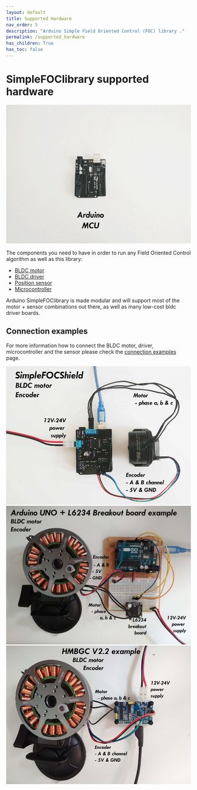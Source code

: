 ```yaml
---
layout: default
title: Supported Hardware
nav_order: 5
description: "Arduino Simple Field Oriented Control (FOC) library ."
permalink: /supported_hardware
has_children: True
has_toc: false
---
```


#  <span class="simple">Simple<span class="foc">FOC</span>library</span> supported hardware

<p>
<img src="extras/Images/connection.gif" class="width60">
</p>

The components you need to have in order to run any Field Oriented Control algorithm as well as this library:

- [BLDC motor](bldc_motors)
- [BLDC driver](bldc_drivers)
- [Position sensor](position_sensors)
- [Microcontroller](microcontrollers) 


Arduino <span class="simple">Simple<span class="foc">FOC</span>library</span> is made modular and will support most of the motor + sensor combinations out there, as well as many low-cost bldc driver boards.

## Connection examples
For more information how to connect the BLDC motor, driver, microcontroller and the sensor please check the [connection examples](connection_examples) page.  

<a href="arduino_simplefoc_shield"><img src="extras/Images/foc_shield_v13.jpg" class="img200 img_third"> </a>
<a href="arduino_l6234"> <img src="extras/Images/uno_l6234.jpg" class="img200 img_third"> </a>
<a href="hmbgc"><img src="extras/Images/hmbgc_v22.jpg" class="img200 img_third"> </a>
